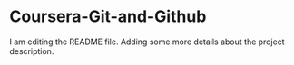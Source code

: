 # Coursera-Git-and-Github


I am editing the README file. Adding some more details about the project description.
